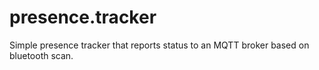 # presence.tracker
Simple presence tracker that reports status to an MQTT broker based on bluetooth scan.
